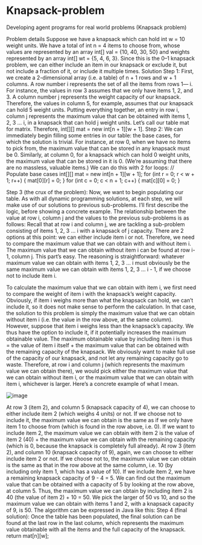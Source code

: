 # Knapsack-problem

Developing agent programs for real world problems (Knapsack problem)

Problem details
Suppose we have a knapsack which can hold int w = 10 weight units. We have a total of int n = 4 items to choose from, whose values are represented by an array int[] val = {10, 40, 30, 50} and weights represented by an array int[] wt = {5, 4, 6, 3}.
Since this is the 0–1 knapsack problem, we can either include an item in our knapsack or exclude it, but not include a fraction of it, or include it multiple times.
Solution
Step 1:
First, we create a 2-dimensional array (i.e. a table) of n + 1 rows and w + 1 columns.
A row number i represents the set of all the items from rows 1— i. For instance, the values in row 3 assumes that we only have items 1, 2, and 3.
A column number j represents the weight capacity of our knapsack. Therefore, the values in column 5, for example, assumes that our knapsack can hold 5 weight units.
Putting everything together, an entry in row i, column j represents the maximum value that can be obtained with items 1, 2, 3 … i, in a knapsack that can hold j weight units.
Let’s call our table mat for matrix. Therefore, int[][] mat = new int[n + 1][w + 1].
Step 2:
We can immediately begin filling some entries in our table: the base cases, for which the solution is trivial. For instance, at row 0, when we have no items to pick from, the maximum value that can be stored in any knapsack must be 0. Similarly, at column 0, for a knapsack which can hold 0 weight units, the maximum value that can be stored in it is 0. (We’re assuming that there are no massless, valuable items.)
We can do this with 2 for loops:
// Populate base cases
	int[][] mat = new int[n + 1][w + 1];
	for (int r = 0; r < w + 1; r++) {
	    mat[0][r] = 0;
	}
	for (int c = 0; c < n + 1; c++) {
	    mat[c][0] = 0;
	}

Step 3 (the crux of the problem):
Now, we want to begin populating our table. As with all dynamic programming solutions, at each step, we will make use of our solutions to previous sub-problems.
I’ll first describe the logic, before showing a concrete example.
The relationship between the value at row i, column j and the values to the previous sub-problems is as follows:
Recall that at row i and column j, we are tackling a sub-problem consisting of items 1, 2, 3 … i with a knapsack of j capacity. There are 2 options at this point: we can either include item i or not. Therefore, we need to compare the maximum value that we can obtain with and without item i.
The maximum value that we can obtain without item i can be found at row i-1, column j. This part’s easy. The reasoning is straightforward: whatever maximum value we can obtain with items 1, 2, 3 … i must obviously be the same maximum value we can obtain with items 1, 2, 3 … i - 1, if we choose not to include item i.


To calculate the maximum value that we can obtain with item i, we first need to compare the weight of item i with the knapsack’s weight capacity. Obviously, if item i weighs more than what the knapsack can hold, we can’t include it, so it does not make sense to perform the calculation. In that case, the solution to this problem is simply the maximum value that we can obtain without item i (i.e. the value in the row above, at the same column).
However, suppose that item i weighs less than the knapsack’s capacity. We thus have the option to include it, if it potentially increases the maximum obtainable value. The maximum obtainable value by including item i is thus = the value of item i itself + the maximum value that can be obtained with the remaining capacity of the knapsack. We obviously want to make full use of the capacity of our knapsack, and not let any remaining capacity go to waste.
Therefore, at row i and column j (which represents the maximum value we can obtain there), we would pick either the maximum value that we can obtain without item i, or the maximum value that we can obtain with item i, whichever is larger.
Here’s a concrete example of what I mean.

![image](https://user-images.githubusercontent.com/81702392/153545323-afeac004-bfb2-40e0-9c45-fa7e7563e794.png)

At row 3 (item 2), and column 5 (knapsack capacity of 4), we can choose to either include item 2 (which weighs 4 units) or not. If we choose not to include it, the maximum value we can obtain is the same as if we only have item 1 to choose from (which is found in the row above, i.e. 0). If we want to include item 2, the maximum value we can obtain with item 2 is the value of item 2 (40) + the maximum value we can obtain with the remaining capacity (which is 0, because the knapsack is completely full already).
At row 3 (item 2), and column 10 (knapsack capacity of 9), again, we can choose to either include item 2 or not. If we choose not to, the maximum value we can obtain is the same as that in the row above at the same column, i.e. 10 (by including only item 1, which has a value of 10). If we include item 2, we have a remaining knapsack capacity of 9 - 4 = 5. We can find out the maximum value that can be obtained with a capacity of 5 by looking at the row above, at column 5. Thus, the maximum value we can obtain by including item 2 is 40 (the value of item 2) + 10 = 50.
We pick the larger of 50 vs 10, and so the maximum value we can obtain with items 1 and 2, with a knapsack capacity of 9, is 50.
The algorithm can be expressed in Java like this:
Step 4 (final solution):
Once the table has been populated, the final solution can be found at the last row in the last column, which represents the maximum value obtainable with all the items and the full capacity of the knapsack.
return mat[n][w];
